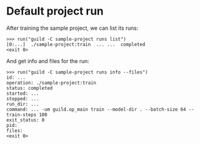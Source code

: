 # Default project run

After training the sample project, we can list its runs:

    >>> run("guild -C sample-project runs list")
    [0:...]  ./sample-project:train  ... ...  completed
    <exit 0>

And get info and files for the run:

    >>> run("guild -C sample-project runs info --files")
    id: ...
    operation: ./sample-project:train
    status: completed
    started: ...
    stopped: ...
    run_dir: ...
    command: ... -um guild.op_main train --model-dir . --batch-size 64 --train-steps 100
    exit_status: 0
    pid:
    files:
    <exit 0>
